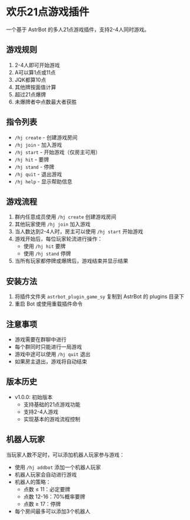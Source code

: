# 欢乐21点游戏插件

一个基于 AstrBot 的多人21点游戏插件，支持2-4人同时游戏。

## 游戏规则

1. 2-4人即可开始游戏
2. A可以算1点或11点
3. JQK都算10点
4. 其他牌按面值计算
5. 超过21点爆牌
6. 未爆牌者中点数最大者获胜

## 指令列表

- `/hj create` - 创建游戏房间
- `/hj join` - 加入游戏
- `/hj start` - 开始游戏（仅房主可用）
- `/hj hit` - 要牌
- `/hj stand` - 停牌
- `/hj quit` - 退出游戏
- `/hj help` - 显示帮助信息

## 游戏流程

1. 群内任意成员使用 `/hj create` 创建游戏房间
2. 其他玩家使用 `/hj join` 加入游戏
3. 当人数达到2-4人时，房主可以使用 `/hj start` 开始游戏
4. 游戏开始后，每位玩家轮流进行操作：
   - 使用 `/hj hit` 要牌
   - 使用 `/hj stand` 停牌
5. 当所有玩家都停牌或爆牌后，游戏结束并显示结果

## 安装方法

1. 将插件文件夹 `astrbot_plugin_game_sy` 复制到 AstrBot 的 plugins 目录下
2. 重启 Bot 或使用重载插件命令

## 注意事项

- 游戏需要在群聊中进行
- 每个群同时只能进行一局游戏
- 游戏中途可以使用 `/hj quit` 退出
- 如果房主退出，游戏将自动结束

## 版本历史

- v1.0.0: 初始版本
  - 支持基础的21点游戏功能
  - 支持2-4人游戏
  - 实现基本的游戏流程控制

## 机器人玩家

当玩家人数不足时，可以添加机器人玩家参与游戏：

- 使用 `/hj addbot` 添加一个机器人玩家
- 机器人玩家会自动进行游戏
- 机器人的策略：
  - 点数 ≤ 11：必定要牌
  - 点数 12-16：70%概率要牌
  - 点数 ≥ 17：停牌
- 每个房间最多可以添加3个机器人

